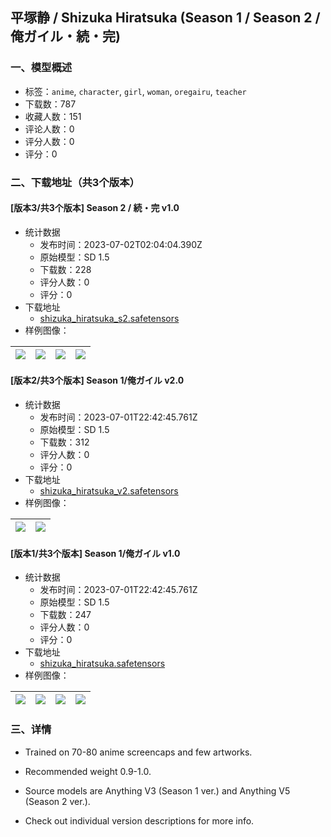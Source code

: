 ## 平塚静 / Shizuka Hiratsuka (Season 1 / Season 2 / 俺ガイル・続・完)
### 一、模型概述

- 标签：`anime`, `character`, `girl`, `woman`, `oregairu`, `teacher`
- 下载数：787
- 收藏人数：151
- 评论人数：0
- 评分人数：0
- 评分：0

### 二、下载地址（共3个版本）

#### [版本3/共3个版本] Season 2 / 続・完 v1.0

- 统计数据
  - 发布时间：2023-07-02T02:04:04.390Z
  - 原始模型：SD 1.5
  - 下载数：228
  - 评分人数：0
  - 评分：0
- 下载地址
  - [shizuka_hiratsuka_s2.safetensors](https://civitai.com/api/download/models/108262)
- 样例图像：

| <img src="https://image.civitai.com/xG1nkqKTMzGDvpLrqFT7WA/c69447ff-6df9-44c8-b963-00c65200989c/width=450/1365639.jpeg" /> | <img src="https://image.civitai.com/xG1nkqKTMzGDvpLrqFT7WA/b088bd6b-51c7-4ef7-bddc-e70231e1e0b0/width=450/1365088.jpeg" /> | <img src="https://image.civitai.com/xG1nkqKTMzGDvpLrqFT7WA/cb8aae58-8165-4256-9b2d-79e58788c47b/width=450/1365098.jpeg" /> | <img src="https://image.civitai.com/xG1nkqKTMzGDvpLrqFT7WA/4a8c7daf-4240-4202-9215-ef1e507b65b1/width=450/1365119.jpeg" /> |
| ---- | ---- | ---- | ---- |

#### [版本2/共3个版本] Season 1/俺ガイル v2.0

- 统计数据
  - 发布时间：2023-07-01T22:42:45.761Z
  - 原始模型：SD 1.5
  - 下载数：312
  - 评分人数：0
  - 评分：0
- 下载地址
  - [shizuka_hiratsuka_v2.safetensors](https://civitai.com/api/download/models/32540)
- 样例图像：

| <img src="https://image.civitai.com/xG1nkqKTMzGDvpLrqFT7WA/16c3cace-c0e4-4fc6-2ea8-728a3a1b4900/width=450/370931.jpeg" /> | <img src="https://image.civitai.com/xG1nkqKTMzGDvpLrqFT7WA/e07a1e75-58d3-4b7e-89cb-f9ce0945ae00/width=450/370922.jpeg" /> |
| ---- | ---- |

#### [版本1/共3个版本] Season 1/俺ガイル v1.0

- 统计数据
  - 发布时间：2023-07-01T22:42:45.761Z
  - 原始模型：SD 1.5
  - 下载数：247
  - 评分人数：0
  - 评分：0
- 下载地址
  - [shizuka_hiratsuka.safetensors](https://civitai.com/api/download/models/30973)
- 样例图像：

| <img src="https://image.civitai.com/xG1nkqKTMzGDvpLrqFT7WA/49ab3437-a8e8-4262-4b5f-cd1235b63200/width=450/352382.jpeg" /> | <img src="https://image.civitai.com/xG1nkqKTMzGDvpLrqFT7WA/8e0093d1-aa1d-4eff-f885-87b162469e00/width=450/352431.jpeg" /> | <img src="https://image.civitai.com/xG1nkqKTMzGDvpLrqFT7WA/e0699862-ff8b-4e8b-5482-dfc307e00500/width=450/352389.jpeg" /> | <img src="https://image.civitai.com/xG1nkqKTMzGDvpLrqFT7WA/e1703af8-e7bc-4649-63b8-3840df126300/width=450/352388.jpeg" /> |
| ---- | ---- | ---- | ---- |


### 三、详情
<ul><li><p>Trained on 70-80 anime screencaps and few artworks.</p></li><li><p>Recommended weight 0.9-1.0.</p></li><li><p>Source models are Anything V3 (Season 1 ver.) and Anything V5 (Season 2 ver.).</p></li><li><p>Check out individual version descriptions for more info.</p></li></ul>